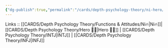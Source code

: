 ```yaml
---
{"dg-publish":true,"permalink":"/cards/depth-psychology-theory/ni-hero/","created":"2023-01-05T12:12:45.439+01:00","updated":"2023-04-10T21:30:00.816+02:00"}
---
```


Links :: [[CARDS/Depth Psychology Theory/Functions & Attitudes/Ni🔥\|Ni🔥]]| [[CARDS/Depth Psychology Theory/Hero 🦸‍♂️\|Hero 🦸‍♂️]] | [[CARDS/Depth Psychology Theory/INTJ\|INTJ]] | [[CARDS/Depth Psychology Theory/INFJ\|INFJ]] 
